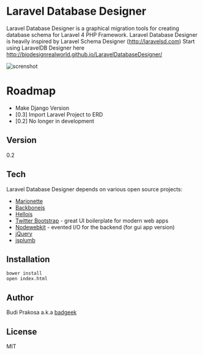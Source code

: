 Laravel Database Designer
=========

Laravel Database Designer is a graphical migration tools for creating database schema for Laravel 4 PHP Framework. Laravel Database Designer is heavily inspired by Laravel Schema Designer (http://laravelsd.com) Start using LaravelDB Designer here http://biodesignrealworld.github.io/LaravelDatabaseDesigner/


![screnshot](http://biodesignrealworld.github.io/LaravelDatabaseDesigner/screenshot.png)

Roadmap
=========
* Make Django Version
* [0.3] Import Laravel Project to ERD
* [0.2] No longer in development


Version
----

0.2

Tech
-----------

Laravel Database Designer depends on various open source projects:

* [Marionette]
* [Backbonejs]
* [Hellojs]
* [Twitter Bootstrap] - great UI boilerplate for modern web apps
* [Nodewebkit] - evented I/O for the backend (for gui app version)
* [jQuery] 
* [jsplumb]

Installation
--------------

```
bower install
open index.html
```

Author
--------------
Budi Prakosa a.k.a [badgeek] 

License
----

MIT


[badgeek]:https://github.com/badgeek
[jsplumb]:http://jsplumb.org
[Nodewebkit]:https://github.com/rogerwang/node-webkit
[Marionette]:https://github.com/marionettejs/
[Backbonejs]:https://github.com/jashkenas/backbone
[Hellojs]:https://github.com/MrSwitch/hello.js/
[node.js]:http://nodejs.org
[Twitter Bootstrap]:http://twitter.github.com/bootstrap/
[keymaster.js]:https://github.com/madrobby/keymaster
[jQuery]:http://jquery.com

